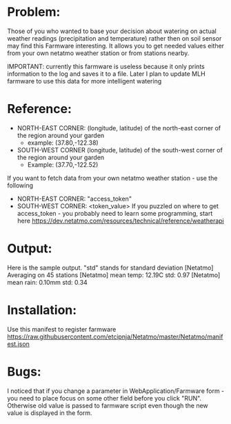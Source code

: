 # Problem:

Those of you who wanted to base your decision about watering on actual weather readings (precipitation and temperature)
rather then on soil sensor may find this Farmware interesting.
It allows you to get needed values either from your own netatmo weather station or from stations nearby.

IMPORTANT: currently this farmware is useless because it only prints information to the log and saves it to a file.
Later I plan to update MLH farmware to use this data for more intelligent watering

# Reference:

- NORTH-EAST CORNER: (longitude, latitude) of the north-east corner of the region around your garden
   - example: (37.80,-122.38)
- SOUTH-WEST CORNER (longitude, latitude) of the south-west corner of the region around your garden
   - Example: (37.70,-122.52)

If you want to fetch data from your own netatmo weather station - use the following
- NORTH-EAST CORNER: "access_token"
- SOUTH-WEST CORNER: <token_value>
If you puzzled on where to get access_token - you probably need to learn some programming, start here
https://dev.netatmo.com/resources/technical/reference/weatherapi


# Output:

Here is the sample output. "std" stands for standard deviation
[Netatmo] Averaging on 45 stations
[Netatmo] mean temp: 12.19C std: 0.97
[Netatmo] mean rain: 0.10mm std: 0.34

# Installation:

Use this manifest to register farmware
https://raw.githubusercontent.com/etcipnja/Netatmo/master/Netatmo/manifest.json

# Bugs:

I noticed that if you change a parameter in WebApplication/Farmware form - you need to place focus on some other
field before you click "RUN". Otherwise old value is  passed to farmware script even though the new value
is displayed in the form.

